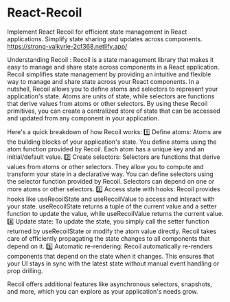 # React-Recoil
Implement React Recoil for efficient state management in React applications. Simplify state sharing and updates across components.
https://strong-valkyrie-2cf368.netlify.app/



Understanding Recoil :
Recoil is a state management library that makes it easy to manage and share state across components in a React application.
Recoil simplifies state management by providing an intuitive and flexible way to manage and share state across your React components.
In a nutshell, Recoil allows you to define atoms and selectors to represent your application's state. Atoms are units of state, while selectors are functions that derive values from atoms or other selectors. By using these Recoil primitives, you can create a centralized store of state that can be accessed and updated from any component in your application.

Here's a quick breakdown of how Recoil works:
1️⃣ Define atoms: Atoms are the building blocks of your application's state. You define atoms using the atom function provided by Recoil. Each atom has a unique key and an initial/default value.
2️⃣ Create selectors: Selectors are functions that derive values from atoms or other selectors. They allow you to compute and transform your state in a declarative way. You can define selectors using the selector function provided by Recoil. Selectors can depend on one or more atoms or other selectors.
3️⃣ Access state with hooks: Recoil provides hooks like useRecoilState and useRecoilValue to access and interact with your state. useRecoilState returns a tuple of the current value and a setter function to update the value, while useRecoilValue returns the current value.
4️⃣ Update state: To update the state, you simply call the setter function returned by useRecoilState or modify the atom value directly. Recoil takes care of efficiently propagating the state changes to all components that depend on it.
5️⃣ Automatic re-rendering: Recoil automatically re-renders components that depend on the state when it changes. This ensures that your UI stays in sync with the latest state without manual event handling or prop drilling.

Recoil offers additional features like asynchronous selectors, snapshots, and more, which you can explore as your application's needs grow.
